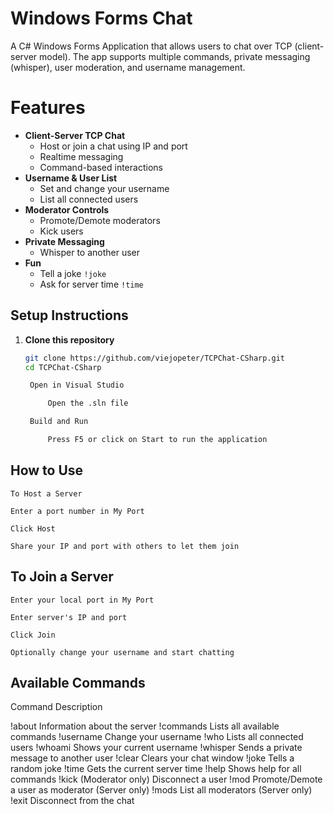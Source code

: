 # Windows Forms Chat

A C# Windows Forms Application that allows users to chat over TCP (client-server model). The app supports multiple commands, private messaging (whisper), user moderation, and username management.

# Features

- **Client-Server TCP Chat**
  - Host or join a chat using IP and port
  - Realtime messaging
  - Command-based interactions
- **Username & User List**
  - Set and change your username
  - List all connected users
- **Moderator Controls**
  - Promote/Demote moderators
  - Kick users
- **Private Messaging**
  - Whisper to another user
- **Fun**
  - Tell a joke `!joke`
  - Ask for server time `!time`

## Setup Instructions

1. **Clone this repository**

   ```bash
   git clone https://github.com/viejopeter/TCPChat-CSharp.git
   cd TCPChat-CSharp

    Open in Visual Studio

        Open the .sln file

    Build and Run

        Press F5 or click on Start to run the application

## How to Use
    To Host a Server

    Enter a port number in My Port

    Click Host

    Share your IP and port with others to let them join

## To Join a Server

    Enter your local port in My Port

    Enter server's IP and port

    Click Join

    Optionally change your username and start chatting

## Available Commands

Command	Description

!about	Information about the server
!commands	Lists all available commands
!username <name>	Change your username
!who	Lists all connected users
!whoami	Shows your current username
!whisper <user> <msg>	Sends a private message to another user
!clear	Clears your chat window
!joke	Tells a random joke
!time	Gets the current server time
!help	Shows help for all commands
!kick <user>	(Moderator only) Disconnect a user
!mod <user>	Promote/Demote a user as moderator (Server only)
!mods	List all moderators (Server only)
!exit	Disconnect from the chat